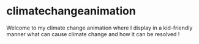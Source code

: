 # climatechangeanimation
Welcome to my climate change animation where I display in a kid-friendly manner what can cause climate change and how it can be resolved !
